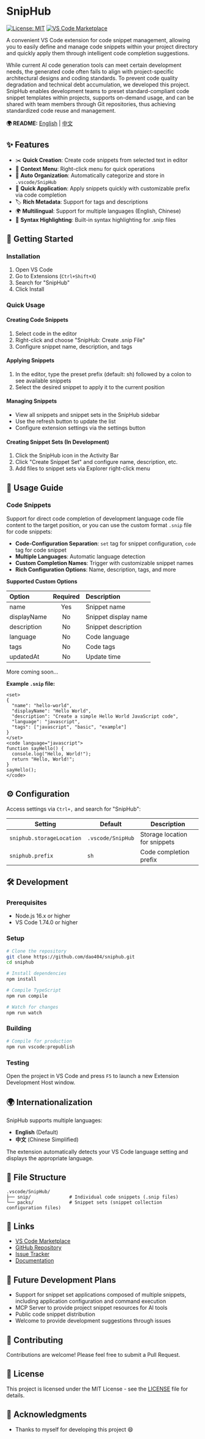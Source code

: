 # SnipHub

[![License: MIT](https://img.shields.io/badge/License-MIT-yellow.svg)](https://opensource.org/licenses/MIT)
[![VS Code Marketplace](https://img.shields.io/visual-studio-marketplace/v/sniphub.svg)](https://marketplace.visualstudio.com/items?itemName=sniphub)

A convenient VS Code extension for code snippet management, allowing you to easily define and manage code snippets within your project directory and quickly apply them through intelligent code completion suggestions.

While current AI code generation tools can meet certain development needs, the generated code often fails to align with project-specific architectural designs and coding standards. To prevent code quality degradation and technical debt accumulation, we developed this project. SnipHub enables development teams to preset standard-compliant code snippet templates within projects, supports on-demand usage, and can be shared with team members through Git repositories, thus achieving standardized code reuse and management.

**🌍 README:** [English](README.md) | [中文](README.zh-cn.md)

## ✨ Features

- ✂️ **Quick Creation**: Create code snippets from selected text in editor
- 🎯 **Context Menu**: Right-click menu for quick operations
- 📂 **Auto Organization**: Automatically categorize and store in `.vscode/SnipHub`
- 🔧 **Quick Application**: Apply snippets quickly with customizable prefix via code completion
- 🏷️ **Rich Metadata**: Support for tags and descriptions
- 🌍 **Multilingual**: Support for multiple languages (English, Chinese)
- 📝 **Syntax Highlighting**: Built-in syntax highlighting for .snip files

## 🚀 Getting Started

### Installation

1. Open VS Code
2. Go to Extensions (`Ctrl+Shift+X`)
3. Search for "SnipHub"
4. Click Install

### Quick Usage

#### Creating Code Snippets
1. Select code in the editor
2. Right-click and choose "SnipHub: Create .snip File"
3. Configure snippet name, description, and tags

#### Applying Snippets
1. In the editor, type the preset prefix (default: sh) followed by a colon to see available snippets
2. Select the desired snippet to apply it to the current position

#### Managing Snippets
- View all snippets and snippet sets in the SnipHub sidebar
- Use the refresh button to update the list
- Configure extension settings via the settings button

#### Creating Snippet Sets (In Development)
1. Click the SnipHub icon in the Activity Bar
2. Click "Create Snippet Set" and configure name, description, etc.
3. Add files to snippet sets via Explorer right-click menu

## 📖 Usage Guide

### Code Snippets

Support for direct code completion of development language code file content to the target position, or you can use the custom format `.snip` file for code snippets:

- **Code-Configuration Separation**: `set` tag for snippet configuration, `code` tag for code snippet
- **Multiple Languages**: Automatic language detection
- **Custom Completion Names**: Trigger with customizable snippet names
- **Rich Configuration Options**: Name, description, tags, and more

**Supported Custom Options**

| Option | Required | Description |
|:------|:------:|:------|
|name|Yes|Snippet name|
|displayName|No|Snippet display name|
|description|No|Snippet description|
|language|No|Code language|
|tags|No|Code tags|
|updatedAt|No|Update time|

More coming soon...

**Example `.snip` file:**

```snip
<set>
{
  "name": "hello-world",
  "displayName": "Hello World",
  "description": "Create a simple Hello World JavaScript code",
  "language": "javascript",
  "tags": ["javascript", "basic", "example"]
}
</set>
<code language="javascript">
function sayHello() {
  console.log("Hello, World!");
  return "Hello, World!";
}
sayHello();
</code>
```

## ⚙️ Configuration

Access settings via `Ctrl+,` and search for "SnipHub":

| Setting | Default | Description |
|---------|---------|-------------|
| `sniphub.storageLocation` | `.vscode/SnipHub` | Storage location for snippets |
| `sniphub.prefix` | `sh` | Code completion prefix |

## 🛠️ Development

### Prerequisites

- Node.js 16.x or higher
- VS Code 1.74.0 or higher

### Setup

```bash
# Clone the repository
git clone https://github.com/dao404/sniphub.git
cd sniphub

# Install dependencies
npm install

# Compile TypeScript
npm run compile

# Watch for changes
npm run watch
```

### Building

```bash
# Compile for production
npm run vscode:prepublish
```

### Testing

Open the project in VS Code and press `F5` to launch a new Extension Development Host window.

## 🌍 Internationalization

SnipHub supports multiple languages:

- **English** (Default)
- **中文** (Chinese Simplified)

The extension automatically detects your VS Code language setting and displays the appropriate language.

## 📝 File Structure

```
.vscode/SnipHub/
├── snip/              # Individual code snippets (.snip files)
└── packs/             # Snippet sets (snippet collection configuration files)
```
## 🔗 Links

- [VS Code Marketplace](https://marketplace.visualstudio.com/items?itemName=sniphub)
- [GitHub Repository](https://github.com/dao404/sniphub)
- [Issue Tracker](https://github.com/dao404/sniphub/issues)
- [Documentation](https://github.com/dao404/sniphub/wiki)


## 📁 Future Development Plans

- Support for snippet set applications composed of multiple snippets, including application configuration and command execution
- MCP Server to provide project snippet resources for AI tools
- Public code snippet distribution
- Welcome to provide development suggestions through issues

## 🤝 Contributing

Contributions are welcome! Please feel free to submit a Pull Request.

## 📜 License

This project is licensed under the MIT License - see the [LICENSE](LICENSE) file for details.



## 🙏 Acknowledgments

- Thanks to myself for developing this project 😄
